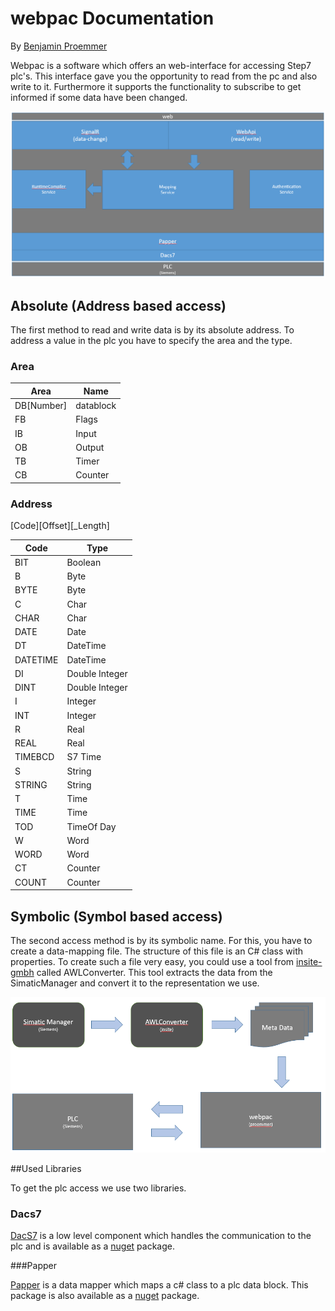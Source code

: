 # webpac Documentation

By [Benjamin Proemmer](https://github.com/proemmer)

Webpac is a software which offers an web-interface for accessing Step7 plc's. 
This interface gave you the opportunity to read from the pc and also write to it.
Furthermore it supports the functionality to subscribe to get informed if some data 
have been changed.

![System Overview](https://github.com/proemmer/webpac-docs/blob/master/images/System.PNG)

## Absolute (Address based access)

The first method to read and write data is by its absolute address.
To address a value in the plc you have to specify the area and the type.

### Area
| Area | Name  |
| ---------| --------------- |
| DB[Number] | datablock |
| FB | Flags |
| IB | Input |
| OB | Output |
| TB | Timer |
| CB | Counter |

### Address

[Code][Offset][_Length]

| Code | Type  |
| ---------| --------------- |
| BIT | Boolean |
| B   | Byte |
| BYTE| Byte |
| C   | Char |
| CHAR| Char |
| DATE | Date |
| DT | DateTime |
| DATETIME | DateTime |
| DI | Double Integer |
| DINT | Double Integer |
| I | Integer |
| INT | Integer |
| R | Real |
| REAL | Real |
| TIMEBCD | S7 Time |
| S | String |
| STRING | String |
| T | Time |
| TIME | Time |
| TOD | TimeOf Day |
| W | Word |
| WORD | Word |
| CT | Counter |
| COUNT | Counter |




## Symbolic (Symbol based access)

The second access method is by its symbolic name. For this, you have to create a 
data-mapping file. The structure of this file is an C# class with properties. 
To create such a file very easy, you could use a tool from 
[insite-gmbh](http://www.insite-gmbh.de) called AWLConverter. 
This tool extracts the data from the SimaticManager and convert it 
to the representation we use. 

![System Overview](https://github.com/proemmer/webpac-docs/blob/master/images/ToolChain.PNG)

##Used Libraries

To get the plc access we use two libraries.

### Dacs7

[DacS7](http://proemmer.github.io/dacs7/) is a low level component which handles the communication to the 
plc and is available as a [nuget](https://www.nuget.org/packages/Dacs7/) package.

###Papper

[Papper](http://proemmer.github.io/papper) is a data mapper which maps a c# class to a plc data block.
This package is also available as a [nuget](https://www.nuget.org/packages/Papper/) package.

